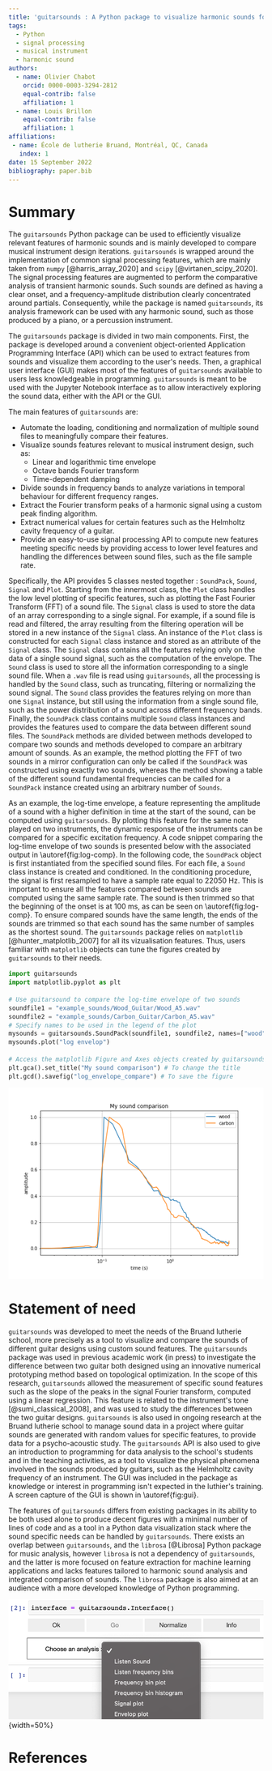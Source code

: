 ```yaml
---
title: 'guitarsounds : A Python package to visualize harmonic sounds for musical instrument design'
tags:
  - Python
  - signal processing
  - musical instrument
  - harmonic sound
authors:
  - name: Olivier Chabot
    orcid: 0000-0003-3294-2812
    equal-contrib: false
    affiliation: 1
  - name: Louis Brillon
    equal-contrib: false
    affiliation: 1
affiliations:
 - name: École de lutherie Bruand, Montréal, QC, Canada
   index: 1
date: 15 September 2022
bibliography: paper.bib
---
```


# Summary

The `guitarsounds` Python package can be used to efficiently visualize relevant features of harmonic sounds and is mainly developed to compare musical instrument design iterations. 
`guitarsounds` is wrapped around the implementation of common signal processing features, which are mainly taken from `numpy` [@harris_array_2020] and `scipy` [@virtanen_scipy_2020]. 
The signal processing features are augmented to perform the comparative analysis of transient harmonic sounds.
Such sounds are defined as having a clear onset, and a frequency-amplitude distribution clearly concentrated around partials. 
Consequently, while the package is named `guitarsounds`, its analysis framework can be used with any harmonic sound, such as those produced by a piano, or a percussion instrument. 

The `guitarsounds` package is divided in two main components. 
First, the package is developed around a convenient object-oriented Application Programming Interface (API) which can be used to extract features from sounds and visualize them according to the user's needs. 
Then, a graphical user interface (GUI) makes most of the features of `guitarsounds` available to users less knowledgeable in programming. 
`guitarsounds` is meant to be used with the Jupyter Notebook interface as to allow interactively exploring the sound data, either with the API or the GUI.

The main features of `guitarsounds` are: 

- Automate the loading, conditioning and normalization of multiple sound files to meaningfully compare their features.
- Visualize sounds features relevant to musical instrument design, such as: 
    - Linear and logarithmic time envelope
    - Octave bands Fourier transform
    - Time-dependent damping
- Divide sounds in frequency bands to analyze variations in temporal behaviour for different frequency ranges.
- Extract the Fourier transform peaks of a harmonic signal using a custom peak finding algorithm.
- Extract numerical values for certain features such as the Helmholtz cavity frequency of a guitar.
- Provide an easy-to-use signal processing API to compute new features meeting specific needs by providing access to lower level features and handling the differences between sound files, such as the file sample rate.

Specifically, the API provides 5 classes nested together : `SoundPack`, `Sound`, `Signal` and `Plot`. 
Starting from the innermost class, the `Plot` class handles the low level plotting of specific features, such as plotting the Fast Fourier Transform (FFT) of a sound file.
The `Signal` class is used to store the data of an array corresponding to a single signal. 
For example, if a sound file is read and filtered, the array resulting from the filtering operation will be stored in a new instance of the `Signal` class. 
An instance of the `Plot` class is constructed for each `Signal` class instance and stored as an attribute of the `Signal` class. 
The `Signal` class contains all the features relying only on the data of a single sound signal, such as the computation of the envelope. 
The `Sound` class is used to store all the information corresponding to a single sound file. 
When a `.wav` file is read using `guitarsounds`, all the processing is handled by the `Sound` class, such as truncating, filtering or normalizing the sound signal. 
The `Sound` class provides the features relying on more than one `Signal` instance, but still using the information from a single sound file, such as the power distribution of a sound across different frequency bands. 
Finally, the `SoundPack` class contains multiple `Sound` class instances and provides the features used to compare the data between different sound files. 
The `SoundPack` methods are divided between methods developed to compare two sounds and methods developed to compare an arbitrary amount of sounds. 
As an example, the method plotting the FFT of two sounds in a mirror configuration can only be called if the `SoundPack` was constructed using exactly two sounds, whereas the method showing a table of the different sound fundamental frequencies can be called for a `SoundPack` instance created using an arbitrary number of `Sounds`.

As an example, the log-time envelope, a feature representing the amplitude of a sound with a higher definition in time at the start of the sound, can be computed using `guitarsounds`. 
By plotting this feature for the same note played on two instruments, the dynamic response of the instruments can be compared for a specific excitation frequency.
A code snippet comparing the log-time envelope of two sounds is presented below with the associated output in \autoref{fig:log-comp}.
In the following code, the `SoundPack` object is first instantiated from the specified sound files. 
For each file, a `Sound` class instance is created and conditioned. 
In the conditioning procedure, the signal is first resampled to have a sample rate equal to 22050 Hz. This is important to ensure all the features compared between sounds are computed using the same sample rate. 
The sound is then trimmed so that the beginning of the onset is at 100 ms, as can be seen on \autoref{fig:log-comp}. 
To ensure compared sounds have the same length, the ends of the sounds are trimmed so that each sound has the same number of samples as the shortest sound. 
The `guitarsounds` package relies on `matplotlib` [@hunter_matplotlib_2007] for all its vizualisation features. Thus, users familiar with `matplotlib` objects can tune the figures created by `guitarsounds` to their needs.
 

```python
import guitarsounds
import matplotlib.pyplot as plt

# Use guitarsound to compare the log-time envelope of two sounds
soundfile1 = "example_sounds/Wood_Guitar/Wood_A5.wav"
soundfile2 = "example_sounds/Carbon_Guitar/Carbon_A5.wav"
# Specify names to be used in the legend of the plot
mysounds = guitarsounds.SoundPack(soundfile1, soundfile2, names=["wood", "carbon"])
mysounds.plot("log envelop")

# Access the matplotlib Figure and Axes objects created by guitarsounds
plt.gca().set_title("My sound comparison") # To change the title
plt.gcd().savefig("log_envelope_compare") # To save the figure
```

![Output of the code snippet comparing the log-time envelope of two sounds.\label{fig:log-comp}](figurelogenv.png)

# Statement of need

`guitarsounds` was developed to meet the needs of the Bruand lutherie school, more precisely as a tool to visualize and compare the sounds of different guitar designs using custom sound features.
The `guitarsounds` package was used in previous academic work (in press) to investigate the difference between two guitar both designed using an innovative numerical prototyping method based on topological optimization. 
In the scope of this research, `guitarsounds` allowed the measurement of specific sound features such as the slope of the peaks in the signal Fourier transform, computed using a linear regression. 
This feature is related to the instrument's tone [@sumi_classical_2008], and was used to study the differences between the two guitar designs.
 `guitarsounds` is also used in ongoing research at the Bruand lutherie school to manage sound data in a project where guitar sounds are generated with random values for specific features, to provide data for a psycho-acoustic study. 
The `guitarsounds` API is also used to give an introduction to programming for data analysis to the school's students and in the teaching activities, as a tool to visualize the physical phenomena involved in the sounds produced by guitars, such as the Helmholtz cavity frequency of an instrument. 
The GUI was included in the package as knowledge or interest in programming isn't expected in the luthier's training. 
A screen capture of the GUI is shown in \autoref{fig:gui}. 

The features of `guitarsounds` differs from existing packages in its ability to be both used alone to produce decent figures with a minimal number of lines of code and as a tool in a Python data visualization stack where the sound specific needs can be handled by `guitarsounds`. 
There exists an overlap between `guitarsounds`, and the `librosa` [@Librosa] Python package for music analysis, however `librosa` is not a dependency of `guitarsounds`, and the latter is more focused on feature extraction for machine learning applications and lacks features tailored to harmonic sound analysis and  integrated comparison of sounds. 
The  `librosa` package is also aimed at an audience with a more developed knowledge of Python programming.

![Graphical user interface in the Jupyter Notebook environment.\label{fig:gui}](figuregui.png){width=50%}

# References
